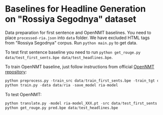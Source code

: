 # Baselines for Headline Generation on "Rossiya Segodnya" dataset

Data preparation for first sentence and OpenNMT baselines. You need to place `processed-ria.json` into `data` folder. 
We have excluded HTML tags from "Rossiya Segodnya" corpus.
Run `python main.py` to get data.

To test first sentence baseline you need to run `python get_rouge.py data/test_first_sents.bpe data/test_headlines.bpe`.

To train OpenNMT baseline, just follow instructions from official [OpenNMT repository](https://github.com/OpenNMT/OpenNMT-py):
```python
python preprocess.py -train_src data/train_first_sents.bpe -train_tgt data/train_headlines.bpe -valid_src data/valid_first_sents.bpe -valid_tgt data/valid_headlines.bpe -save_data data/ria
python train.py -data data/ria -save_model ria-model
```

To test OpenNMT:
```python
python translate.py -model ria-model_XXX.pt -src data/test_first_sents.bpe -output pred.bpe -replace_unk
python get_rouge.py pred.bpe data/test_headlines.bpe
```
